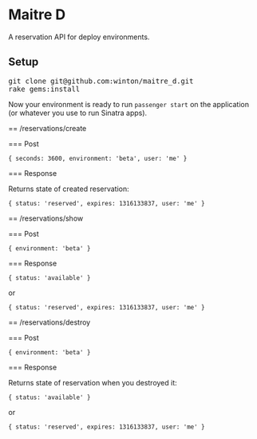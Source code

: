 Maitre D
========

A reservation API for deploy environments.

Setup
-----

<pre>
git clone git@github.com:winton/maitre_d.git
rake gems:install
</pre>

Now your environment is ready to run `passenger start` on the application (or whatever you use to run Sinatra apps).

== /reservations/create

=== Post

    { seconds: 3600, environment: 'beta', user: 'me' }

=== Response

Returns state of created reservation:

    { status: 'reserved', expires: 1316133837, user: 'me' }
 
== /reservations/show

=== Post

    { environment: 'beta' }

=== Response

    { status: 'available' }

or

    { status: 'reserved', expires: 1316133837, user: 'me' }

== /reservations/destroy

=== Post

    { environment: 'beta' }

=== Response

Returns state of reservation when you destroyed it:

    { status: 'available' }

or

    { status: 'reserved', expires: 1316133837, user: 'me' }